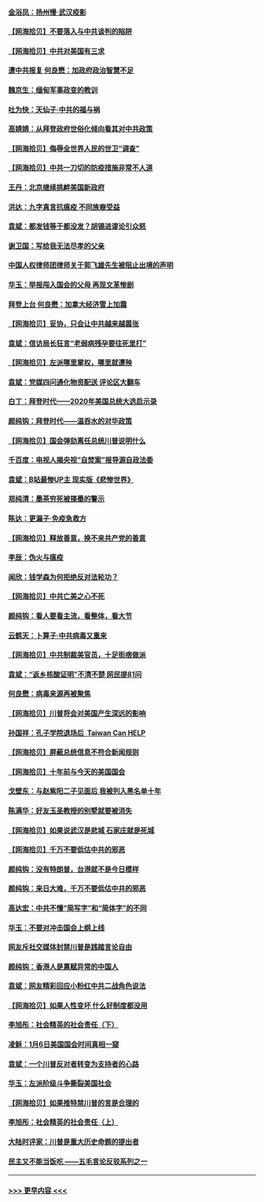 #### [金浴凤：扬州慢‧武汉疫影](../pages/nsc993/n12737248.md?t=02071051) 
#### [【网海拾贝】不要落入与中共谈判的陷阱](../pages/nsc993/n12735229.md?t=02071051) 
#### [【网海拾贝】中共对美国有三求](../pages/nsc993/n12735197.md?t=02071051) 
#### [遭中共报复 何良懋：加政府政治智慧不足](../pages/nsc993/n12734323.md?t=02071051) 
#### [魏京生：缅甸军事政变的教训](../pages/nsc993/n12732470.md?t=02071051) 
#### [吐为快：天仙子·中共的福与祸](../pages/nsc993/n12732165.md?t=02071051) 
#### [高婧婧：从拜登政府世俗化倾向看其对中共政策](../pages/nsc993/n12730028.md?t=02071051) 
#### [【网海拾贝】侮辱全世界人民的世卫“调查”](../pages/nsc993/n12727884.md?t=02071051) 
#### [【网海拾贝】中共一刀切的防疫措施非常不人道](../pages/nsc993/n12724879.md?t=02071051) 
#### [王丹：北京继续挑衅美国新政府](../pages/nsc993/n12722456.md?t=02071051) 
#### [洪达：九字真言抗瘟疫 不同族裔受益](../pages/nsc993/n12722448.md?t=02071051) 
#### [袁斌：都发钱等于都没发？胡锡进谬论引众怒](../pages/nsc993/n12722393.md?t=02071051) 
#### [谢卫国：写给我无法尽孝的父亲](../pages/nsc993/n12720325.md?t=02071051) 
#### [中国人权律师团律师关于郭飞雄先生被阻止出境的声明](../pages/nsc993/n12720203.md?t=02071051) 
#### [华玉：举报闯入国会的父母 再现文革惨剧](../pages/nsc993/n12719070.md?t=02071051) 
#### [拜登上台 何良懋：加拿大经济雪上加霜](../pages/nsc993/n12718943.md?t=02071051) 
#### [【网海拾贝】妥协，只会让中共越来越嚣张](../pages/nsc993/n12717392.md?t=02071051) 
#### [袁斌：信访局长狂言“老弱病残孕要往死里打”](../pages/nsc993/n12717343.md?t=02071051) 
#### [【网海拾贝】左派哪里掌权，哪里就遭殃](../pages/nsc993/n12715009.md?t=02071051) 
#### [袁斌：党媒四问通化物资配送 评论区大翻车](../pages/nsc993/n12714950.md?t=02071051) 
#### [白丁：拜登时代——2020年美国总统大选启示录](../pages/nsc993/n12714920.md?t=02071051) 
#### [颜纯钩：拜登时代——温吞水的对华政策](../pages/nsc993/n12713245.md?t=02071051) 
#### [【网海拾贝】国会弹劾离任总统川普说明什么](../pages/nsc993/n12712816.md?t=02071051) 
#### [千百度：电视人揭央视“自焚案”报导源自政法委](../pages/nsc993/n12709760.md?t=02071051) 
#### [袁斌：B站最惨UP主 现实版《悲惨世界》](../pages/nsc993/n12709686.md?t=02071051) 
#### [郑纯清：墨茶穷死被搽墨的警示](../pages/nsc993/n12709262.md?t=02071051) 
#### [陈达：更漏子·免疫急救方](../pages/nsc993/n12709244.md?t=02071051) 
#### [【网海拾贝】释放善意，换不来共产党的善意](../pages/nsc993/n12708361.md?t=02071051) 
#### [李辰：伪火与瘟疫](../pages/nsc993/n12707981.md?t=02071051) 
#### [闻欣：钱学森为何拒绝反对法轮功？](../pages/nsc993/n12707407.md?t=02071051) 
#### [【网海拾贝】中共亡美之心不死](../pages/nsc993/n12707621.md?t=02071051) 
#### [颜纯钩：看人要看主流，看整体，看大节](../pages/nsc993/n12707536.md?t=02071051) 
#### [云鹤天：卜算子‧中共病毒又重来](../pages/nsc993/n12707408.md?t=02071051) 
#### [【网海拾贝】中共制裁美官员，十足街痞做派](../pages/nsc993/n12705115.md?t=02071051) 
#### [袁斌：“返乡核酸证明”不清不楚 网民提81问](../pages/nsc993/n12704982.md?t=02071051) 
#### [何良懋：病毒来源再被聚焦](../pages/nsc993/n12704944.md?t=02071051) 
#### [【网海拾贝】川普将会对美国产生深远的影响](../pages/nsc993/n12703045.md?t=02071051) 
#### [孙国祥：孔子学院退场后  Taiwan Can HELP](../pages/nsc993/n12702430.md?t=02071051) 
#### [【网海拾贝】屏蔽总统信息不符合新闻规则](../pages/nsc993/n12699998.md?t=02071051) 
#### [【网海拾贝】十年前与今天的美国国会](../pages/nsc993/n12696993.md?t=02071051) 
#### [戈壁东：与赵紫阳二子见面后 我被列入黑名单十年](../pages/nsc993/n12696215.md?t=02071051) 
#### [陈满华：好友玉圣教授的别墅就要被消失](../pages/nsc993/n12695411.md?t=02071051) 
#### [【网海拾贝】如果说武汉是悲城 石家庄就是死城](../pages/nsc993/n12694589.md?t=02071051) 
#### [【网海拾贝】千万不要低估中共的邪恶](../pages/nsc993/n12692771.md?t=02071051) 
#### [颜纯钩：没有特朗普，台港就不是今日模样](../pages/nsc993/n12692678.md?t=02071051) 
#### [颜纯钩：来日大难，千万不要低估中共的邪恶](../pages/nsc993/n12692080.md?t=02071051) 
#### [高达宏：中共不懂“简写字”和“简体字”的不同](../pages/nsc993/n12692068.md?t=02071051) 
#### [华玉：不要对冲击国会上纲上线](../pages/nsc993/n12689948.md?t=02071051) 
#### [网友斥社交媒体封禁川普是践踏言论自由](../pages/nsc993/n12687482.md?t=02071051) 
#### [颜纯钩：香港人是禀赋异常的中国人](../pages/nsc993/n12685142.md?t=02071051) 
#### [袁斌：网友精彩回应小粉红中共二战角色说法](../pages/nsc993/n12684994.md?t=02071051) 
#### [【网海拾贝】如果人性变坏 什么好制度都没用](../pages/nsc993/n12683000.md?t=02071051) 
#### [李旭彤：社会精英的社会责任（下）](../pages/nsc993/n12680604.md?t=02071051) 
#### [凌稣：1月6日美国国会时间真相一窥](../pages/nsc993/n12682780.md?t=02071051) 
#### [袁斌：一个川普反对者转变为支持者的心路](../pages/nsc993/n12682700.md?t=02071051) 
#### [华玉：左派阶级斗争撕裂美国社会](../pages/nsc993/n12681226.md?t=02071051) 
#### [【网海拾贝】如果推特禁川普的言是合理的](../pages/nsc993/n12681232.md?t=02071051) 
#### [李旭彤：社会精英的社会责任（上）](../pages/nsc993/n12680501.md?t=02071051) 
#### [大陆时评家：川普是重大历史命题的提出者](../pages/nsc993/n12679904.md?t=02071051) 
#### [民主又不能当饭吃 ——五毛言论反驳系列之一](../pages/nsc993/n12679877.md?t=02071051) 

----
#### [ >>> 更早内容 <<< ](../indexes/nsc993-earlier.md)
